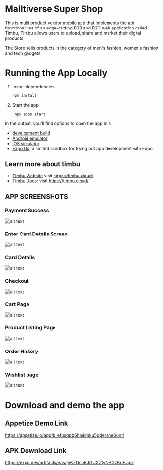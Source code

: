 # Malltiverse Super Shop
This is multi product vendor mobile app that implements the api functionalities of an edge-cutting B2B and B2C web application called Timbu, Timbu allows users to upload, share and market their digital products

The Store sells products in the category of men's fashion, women's fashion and tech gadgets.


# Running the App Locally

1. Install dependencies

   ```bash
   npm install
   ```

2. Start the app

   ```bash
    npx expo start
   ```

In the output, you'll find options to open the app in a

- [development build](https://docs.expo.dev/develop/development-builds/introduction/)
- [Android emulator](https://docs.expo.dev/workflow/android-studio-emulator/)
- [iOS simulator](https://docs.expo.dev/workflow/ios-simulator/)
- [Expo Go](https://expo.dev/go), a limited sandbox for trying out app development with Expo






## Learn more about timbu


- [Timbu Website](https://timbu.cloud/) visit https://timbu.cloud/
- [Timbu Docs](https://timbu.cloud/): visit https://timbu.cloud/

## APP SCREENSHOTS

### Payment Success
![alt text](<2024-07-14 00-03-22 High Res Screenshot.png>) 

### Enter Card Details Screen

![alt text](<2024-07-14 00-01-48 High Res Screenshot.png>)

### Card Details

 ![alt text](<2024-07-14 00-00-53 High Res Screenshot.png>)
 
 
 ### Checkout

  ![alt text](<2024-07-14 00-00-48 High Res Screenshot.png>)
  
  ### Cart Page
  
   ![alt text](<2024-07-14 00-00-34 High Res Screenshot.png>)
   
   ### Product Listing Page
   
![alt text](listing.jpg)

### Order History

   ![alt text](<WhatsApp Image 2024-07-21 at 23.38.30_d549b2e9.jpg>)

### Wishlist page
![alt text](wishlist.jpg)


# Download and demo the app

## Appetize Demo Link
https://appetize.io/app/b_efusqpb6hmkmku5pderane6un4

## APK Download Link

https://expo.dev/artifacts/eas/jeKZUcbBJGUXz1yNHGzKnF.apk